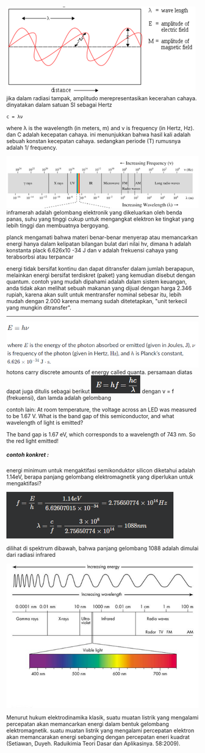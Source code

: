 ![f5f2eccd4b2f65fb3170d76d032d2276.png](../../../_resources/f5f2eccd4b2f65fb3170d76d032d2276.png)
jika dalam radiasi tampak, amplitudo merepresentasikan kecerahan cahaya. dinyatakan dalam satuan SI sebagai Hertz

	c = λν
	
where λ is the wavelength (in meters, m) and ν is frequency (in Hertz, Hz). dan C adalah kecepatan cahaya. ini menunjukkan bahwa hasil kali adalah sebuah konstan kecepatan cahaya. sedangkan periode (T) rumusnya adalah 1/ frequency.

![204e353d730ba7a677916621d2765965.png](../../../_resources/204e353d730ba7a677916621d2765965.png)
inframerah adalah gelombang elektronik yang dikeluarkan oleh benda panas, suhu yang tinggi cukup untuk mengangkat elektron ke tingkat yang lebih tinggi dan membuatnya bergoyang.

planck mengamati bahwa materi benar-benar menyerap atau memancarkan energi hanya dalam kelipatan bilangan bulat dari nilai hv, dimana h adalah konstanta plack 6.626x10 -34 J dan v adalah frekuensi cahaya yang terabsorbsi atau terpancar

energi tidak bersifat kontinu dan dapat ditransfer dalam jumlah berapapun, melainkan energi bersifat terdiskret (paket) yang kemudian disebut dengan quantum. contoh yang mudah dipahami adalah dalam sistem keuangan, anda tidak akan melihat sebuah makanan yang dijual dengan harga 2.346 rupiah, karena akan sulit untuk mentransfer nominal sebesar itu, lebih mudah dengan 2.000 karena memang sudah ditetetapkan, "unit terkecil yang mungkin ditransfer". 
****

![298df39390e4388226f3e7c0004d6020.png](../../../_resources/298df39390e4388226f3e7c0004d6020.png)
hotons carry discrete amounts of energy called quanta. persamaan diatas dapat juga ditulis sebagai berikut
![da6b8ed2e20e6c60220042933db84e16.png](../../../_resources/da6b8ed2e20e6c60220042933db84e16.png)
dengan v = f (frekuensi), dan lamda adalah gelombang

contoh lain: 
At room temperature, the voltage across an LED was measured to be 1.67 V. What is the band gap of this semiconductor, and what wavelength of light is emitted? 

The band gap is 1.67 eV, which corresponds to a wavelength of 743 nm. So the red light emitted!

##### contoh konkret :
energi minimum untuk mengaktifasi semikonduktor silicon diketahui adalah 1.14eV, berapa panjang gelombang elektromagnetik yang diperlukan untuk mengaktifasi?

![8b508846a41665e56f101f9050c29cc0.png](../../../_resources/8b508846a41665e56f101f9050c29cc0.png)

dilihat di spektrum dibawah, bahwa panjang gelombang 1088 adalah dimulai dari radiasi infrared

![EMSpectrumcolor.jpg](../../../_resources/EMSpectrumcolor.jpg)

Menurut hukum elektrodinamika klasik, suatu muatan listrik yang mengalami percepatan akan memancarkan energi dalam bentuk gelombang elektromagnetik. suatu muatan listrik yang mengalami percepatan elektron akan memancarakan energi sebanging dengan percepatan eneri kuadrat (Setiawan, Duyeh. Raduikimia Teori Dasar dan Aplikasinya. 58:2009).

